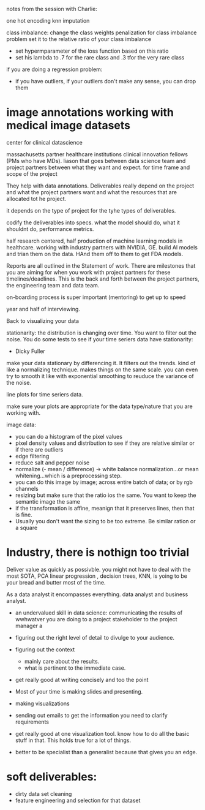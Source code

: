 notes from the session with Charlie:

one hot encoding
knn imputation

class imbalance:
change the class weights
penalization for class imbalance problem
set it to the relative ratio of your class imbalance
* set hypermparameter of the loss function based on this ratio
* set his lambda to .7 for the rare class and .3 tfor the very rare class

if you are doing a regression problem:
* if you have outliers, if your outliers don't make any sense, you can drop them

# image annotations working with medical image datasets
center for clinical datascience

massachusetts partner healthcare institutions
clinical innovation fellows (PMs who have MDs). liason that goes between data science team and project partners between what they want and expect. for time frame and scope of the project

They help with data annotations. Deliverables really depend on the project and what the project partners want and what the resources that are allocated tot he project. 

it depends on the type of project for the tyhe types of deliverables.

codify the deliverables into specs. what the model should do, what it shouldnt do, performance metrics.

half research centered, half production of machine learning models in healthcare. working with industry partners with NVIDIA, GE. build AI models and trian them on the data. HAnd them off to them to get FDA models. 

Reports are all outlined in the Statement of work. There are milestones that you are aiming for when you work with project partners for these timelines/deadlines. This is the back and forth between the project partners, the engineering team and data team.

on-boarding process is super important (mentoring) to get up to speed

year and half of interviewing.

Back to visualizing your data

stationarity: the distribution is changing over time. You want to filter out the noise. You do some tests to see if your time seriers data have stationarity:
* Dicky Fuller

make your data stationary by differencing it. It filters out the trends. kind of like a normalizing technique. makes things on the same scale. you can even try to smooth it like with exponential smoothing to reuduce the variance of the noise. 

line plots for time seriers data. 

make sure your plots are appropriate for the data type/nature that you are working with. 

image data:

* you can do a histogram of the pixel values
* pixel density values and distribution to see if they are relative similar or if there are outliers
* edge filtering
* reduce salt and pepper noise
* normalize (- mean / difference) -> white balance normalization...or mean whitening...which is a preprocessing step.
* you can do this image by image; across entire batch of data; or by rgb channels
* resizing but make sure that the ratio ios the same. You want to keep the semantic image the same
* if the transformation is affine, meanign that it preserves lines, then that is fine. 
* Usually you don't want the sizing to be too extreme. Be similar ration or a square


# Industry, there is nothign too trivial

Deliver value as quickly as possivble. you might not have to deal with the most SOTA, PCA linear progression , decision trees, KNN, is yoing to be your bread and butter most of the time.

As a data analyst it encompasses everything. data analyst and business analyst.
* an undervalued skill in data science: communicating the results of wwhwatver you are doing to a project stakeholder to the project manager a

* figuring out the right level of detail to divulge to your audience.
* figuring out the context
	* mainly care about the results. 
	* what is pertinent to the immediate case.

* get really good at writing concisely and too the point
* Most of your time is making slides and presenting. 
* making visualizations
* sending out emails to get the information you need to clarify requirements

* get really good at one visualization tool. know how to do all the basic stuff in that. This holds true for a lot of things. 
* better to be specialist than a generalist because that gives you an edge.

# soft deliverables: 
- dirty data set cleaning
- feature engineering and selection for that dataset